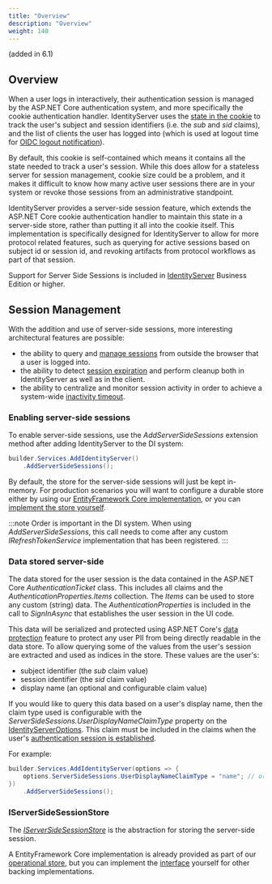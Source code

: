 ```yaml
---
title: "Overview"
description: "Overview"
weight: 140
---
```


(added in 6.1)

## Overview

When a user logs in interactively, their authentication session is managed by the ASP.NET Core authentication system, and more specifically the cookie authentication handler.
IdentityServer uses the [state in the cookie](/identityserver/v7/ui/login/session#well-known-claims-issued-from-the-login-page) to track the user's subject and session identifiers (i.e. the *sub* and *sid* claims), and the list of clients the user has logged into (which is used at logout time for [OIDC logout notification](/identityserver/v7/ui/logout/notification)).

By default, this cookie is self-contained which means it contains all the state needed to track a user's session.
While this does allow for a stateless server for session management, cookie size could be a problem, and it makes it difficult to know how many active user sessions there are in your system or revoke those sessions from an administrative standpoint.

IdentityServer provides a server-side session feature, which extends the ASP.NET Core cookie authentication handler to maintain this state in a server-side store, rather than putting it all into the cookie itself.
This implementation is specifically designed for IdentityServer to allow for more protocol related features, such as querying for active sessions based on subject id or session id, and revoking artifacts from protocol workflows as part of that session.

Support for Server Side Sessions is included in [IdentityServer](https://duendesoftware.com/products/identityserver) Business Edition or higher. 

## Session Management

With the addition and use of server-side sessions, more interesting architectural features are possible:

* the ability to query and [manage sessions](session_management) from outside the browser that a user is logged into.
* the ability to detect [session expiration](session_expiration) and perform cleanup both in IdentityServer as well as in the client.
* the ability to centralize and monitor session activity in order to achieve a system-wide [inactivity timeout](inactivity_timeout).


### Enabling server-side sessions

To enable server-side sessions, use the *AddServerSideSessions* extension method after adding IdentityServer to the DI system:

```cs
builder.Services.AddIdentityServer()
    .AddServerSideSessions();
```

By default, the store for the server-side sessions will just be kept in-memory.
For production scenarios you will want to configure a durable store either by using our [EntityFramework Core implementation](/identityserver/v7/data/ef#operational-store), or you can [implement the store yourself](/identityserver/v7/reference/stores/server_side_sessions).

:::note
Order is important in the DI system.
When using *AddServerSideSessions*, this call needs to come after any custom *IRefreshTokenService* implementation that has been registered.
:::

### Data stored server-side

The data stored for the user session is the data contained in the ASP.NET Core *AuthenticationTicket* class. This includes
all claims and the *AuthenticationProperties.Items* collection. The *Items* can be used to store any custom (string)
data. The *AuthenticationProperties* is included in the call to *SignInAsync* that establishes the user session in the UI code.

This data will be serialized and protected using ASP.NET Core's [data protection](/identityserver/v7/deployment/data_protection) feature to protect any user PII from being directly readable in the data store.
To allow querying some of the values from the user's session are extracted and used as indices in the store. These values are the user's:

* subject identifier (the *sub* claim value)
* session identifier (the *sid* claim value)
* display name (an optional and configurable claim value)

If you would like to query this data based on a user's display name, then the claim type used is configurable with the *ServerSideSessions.UserDisplayNameClaimType* property on the [IdentityServerOptions](/identityserver/v7/reference/options#authentication).
This claim must be included in the claims when the user's [authentication session is established](/identityserver/v7/ui/login/session).

For example:

```cs
builder.Services.AddIdentityServer(options => {
    options.ServerSideSessions.UserDisplayNameClaimType = "name"; // or "email" perhaps
})
    .AddServerSideSessions();
```

### IServerSideSessionStore

The [*IServerSideSessionStore*](/identityserver/v7/reference/stores/server_side_sessions) is the abstraction for storing the server-side session.

A EntityFramework Core implementation is already provided as part of our [operational store](/identityserver/v7/data/ef#operational-store), but you can implement the [interface](/identityserver/v7/reference/stores/server_side_sessions) yourself for other backing implementations.

